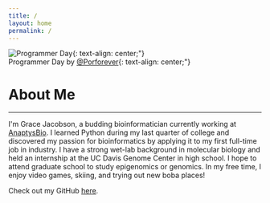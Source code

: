 ```yaml
---
title: /
layout: home
permalink: /
---
```

![Programmer Day](/assets/Programmer_Day.gif"){: text-align: center;"}<br>
Programmer Day by [@Porforever](https://www.deviantart.com/porforever/art/Programmer-Day-601013649){: text-align: center;"}

# About Me <br>
----------

I'm Grace Jacobson, a budding bioinformatician currently working at [AnaptysBio](https://www.anaptysbio.com/). I learned Python during my last quarter of college and discovered my passion for bioinformatics by applying it to my first full-time job in industry. I have a strong wet-lab background in molecular biology and held an internship at the UC Davis Genome Center in high school. I hope to attend graduate school to study epigenomics or genomics. In my free time, I enjoy video games, skiing, and trying out new boba places!

Check out my GitHub [here](https://github.com/gracejacobson). 